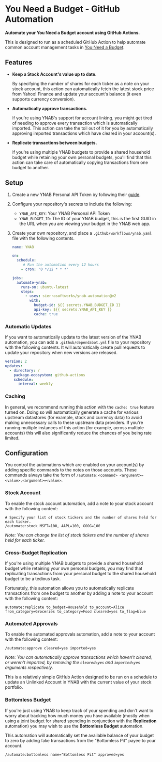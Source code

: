# You Need a Budget - GitHub Automation
**Automate your You Need a Budget account using GitHub Actions.**

This is designed to run as a scheduled GitHub Action to help automate
common account management tasks in [You Need a Budget](https://www.youneedabudget.com/).

## Features
 - **Keep a Stock Account's value up to date.**

    By specifying the number of shares for each ticker as a note on your stock account,
    this action can automatically fetch the latest stock price from Yahoo! Finance and
    update your account's balance (it even supports currency conversion).

 - **Automatically approve transactions.**

    If you're using YNAB's support for account linking, you might get tired of needing
    to approve every transaction which is automatically imported. This action can take
    the toil out of it for you by automatically approving imported transactions which
    have cleared in your account(s).

- **Replicate transactions between budgets.**

    If you're using multiple YNAB budgets to provide a shared household budget while retaining
    your own personal budgets, you'll find that this action can take care of automatically
    copying transactions from one budget to another.

## Setup
1. Create a new YNAB Personal API Token by following their [guide](https://api.youneedabudget.com/#personal-access-tokens).
2. Configure your repository's secrets to include the following:
   - `YNAB_API_KEY`: Your YNAB Personal API Token
   - `YNAB_BUDGET_ID`: The ID of your YNAB budget, this is the first GUID in the URL when you are viewing your budget in the YNAB web app.
3. Create your own repository, and place a `.github/workflows/ynab.yaml` file with the following contents.
   
   ```yaml
   name: YNAB

   on:
     schedule:
        # Run the automation every 12 hours
       - cron: '0 */12 * * *'

   jobs:
     automate-ynab:
       runs-on: ubuntu-latest
       steps:
         - uses: sierrasoftworks/ynab-automation@v2
           with:
             budget-id: ${{ secrets.YNAB_BUDGET_ID }}
             api-key: ${{ secrets.YNAB_API_KEY }}
             cache: true
   ```

### Automatic Updates
If you want to automatically update to the latest version of the YNAB automation, you can add a `.github/dependabot.yml` file
to your repository with the following contents. It will automatically create pull requests to update your repository when new
versions are released.

```yaml
version: 2
updates:
  - directory: /
    package-ecosystem: github-actions
    schedule:
      interval: weekly
```

### Caching
In general, we recommend running this action with the `cache: true` feature turned on. Doing so will automatically generate a
cache for various upstream datastores (for example, stock and currency data) to avoid making unnecessary calls to these upstream
data providers. If you're running multiple instances of this action (for example, across multiple accounts) this will also significantly
reduce the chances of you being rate limited.

## Configuration
You control the automations which are enabled on your account(s) by adding specific
commands to the notes on those accounts. These commands always take the form of
`/automate:<command> <argument>=<value>,<argument>=<value>`.

### Stock Account
To enable the stock account automation, add a note to your stock account with the
following content:

```
# Specify your list of stock tickers and the number of shares held for each ticker.
/automate:stock MSFT=100, AAPL=100, GOOG=100
```

*Note: You can change the list of stock tickers and the number of shares held for each ticker.*

### Cross-Budget Replication
If you're using multiple YNAB budgets to provide a shared household budget while retaining
your own personal budgets, you may find that replicating transactions from your personal
budget to the shared household budget to be a tedious task.

Fortunately, this automation allows you to automatically replicate transactions from one
budget to another by adding a note to your account with the following content:

```
automate:replicate to_budget=Household to_account=Alice from_category=Groceries to_category=Food cleared=yes to_flag=blue
```

### Automated Approvals
To enable the automated approvals automation, add a note to your account with the
following content:

```
/automate:approve cleared=yes imported=yes
```

*Note: You can automatically approve transactions which haven't cleared, or weren't imported, by removing the `cleared=yes` and `imported=yes` arguments respectively.*

This is a relatively simple GitHub Action designed to be run on a schedule to
update an Unlinked Account in YNAB with the current value of your stock portfolio.

### Bottomless Budget
If you're just using YNAB to keep track of your spending and don't want to worry
about tracking how much money you have available (mostly when using a joint budget
for shared spending in conjunction with the **Replication** automation) you may
wish to use the **Bottomless Budget** automation.

This automation will automatically set the available balance of your budget to
zero by adding fake transactions from the "Bottomless Pit" payee to your account.

```
/automate:bottomless name="Bottomless Pit" approved=yes
```